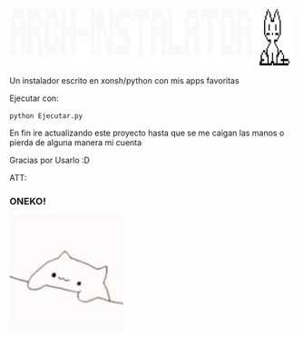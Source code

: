 
<img src="https://github.com/Tom5521/Tom5521/blob/c6860089d133604605fd6133ccc26514e94a23e6/Arch-Instalator.png" width="1170" height="100" />

Un instalador escrito en xonsh/python con mis apps favoritas

Ejecutar con:
```
python Ejecutar.py
```

En fin ire actualizando este proyecto hasta que se me caigan las manos o pierda de alguna manera mi cuenta



Gracias por Usarlo :D


ATT:
### ONEKO!

<img src="https://github.com/Tom5521/Tom5521/blob/7b38d1501ba08da3475abfe4e0213d059445f33a/gato-BOOM.gif" width="200" height="200" />














